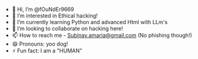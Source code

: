 - 👋 Hi, I’m @fOuNdEr9669
- 👀 I’m interested in Ethical hacking!
- 🌱 I’m currently learning Python and advanced Html with LLm's
- 💞️ I’m looking to collaborate on hacking here!
- 📫 How to reach me - Subinay.amaria@gmail.com (No phishing though!)
- 😄 Pronouns: yoo dog!
- ⚡ Fun fact: I am a "HUMAN"

<!---
fOuNdEr9669/fOuNdEr9669 is a ✨ special ✨ repository because its `README.md` (this file) appears on your GitHub profile.
You can click the Preview link to take a look at your changes.
--->
